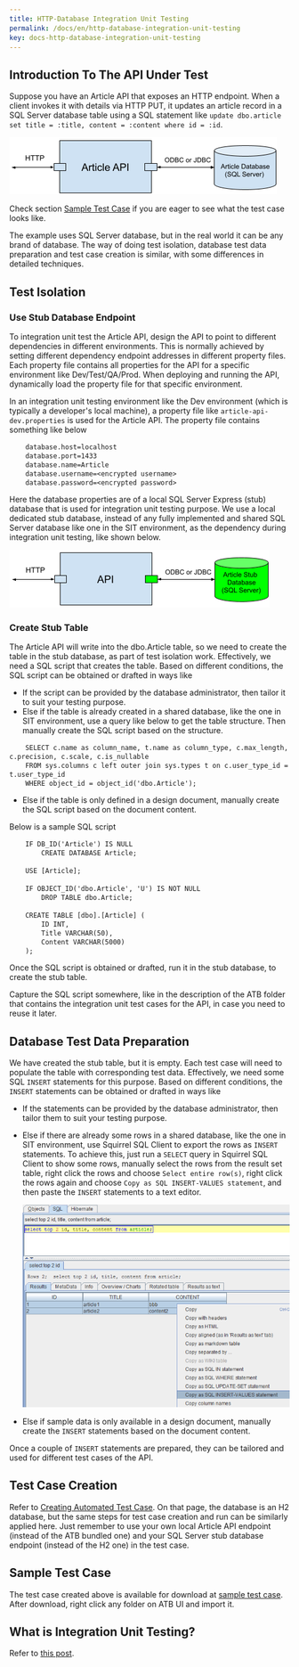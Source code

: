 ```yaml
---
title: HTTP-Database Integration Unit Testing
permalink: /docs/en/http-database-integration-unit-testing
key: docs-http-database-integration-unit-testing
---
```

## Introduction To The API Under Test
Suppose you have an Article API that exposes an HTTP endpoint. When a client invokes it with details via HTTP PUT, it updates an article record in a SQL Server database table using a SQL statement like `update dbo.article set title = :title, content = :content where id = :id`.

![Article API](../../screenshots/http-db/article-api.png)

Check section [Sample Test Case](#sample-test-case) if you are eager to see what the test case looks like.

The example uses SQL Server database, but in the real world it can be any brand of database. The way of doing test isolation, database test data preparation and test case creation is similar, with some differences in detailed techniques.

## Test Isolation
### Use Stub Database Endpoint
To integration unit test the Article API, design the API to point to different dependencies in different environments. This is normally achieved by setting different dependency endpoint addresses in different property files. Each property file contains all properties for the API for a specific environment like Dev/Test/QA/Prod. When deploying and running the API, dynamically load the property file for that specific environment.

In an integration unit testing environment like the Dev environment (which is typically a developer's local machine), a property file like `article-api-dev.properties` is used for the Article API. The property file contains something like below
~~~
    database.host=localhost
    database.port=1433
    database.name=Article
    database.username=<encrypted username>
    database.password=<encrypted password>
~~~ 
Here the database properties are of a local SQL Server Express (stub) database that is used for integration unit testing purpose. We use a local dedicated stub database, instead of any fully implemented and shared SQL Server database like one in the SIT environment, as the dependency during integration unit testing, like shown below.

![Article API Test Isolation](../../screenshots/http-db/article-api-test-isolation.png)

### Create Stub Table
The Article API will write into the dbo.Article table, so we need to create the table in the stub database, as part of test isolation work. Effectively, we need a SQL script that creates the table. Based on different conditions, the SQL script can be obtained or drafted in ways like
* If the script can be provided by the database administrator, then tailor it to suit your testing purpose.
* Else if the table is already created in a shared database, like the one in SIT environment, use a query like below to get the table structure. Then manually create the SQL script based on the structure.
```
    SELECT c.name as column_name, t.name as column_type, c.max_length, c.precision, c.scale, c.is_nullable
    FROM sys.columns c left outer join sys.types t on c.user_type_id = t.user_type_id
    WHERE object_id = object_id('dbo.Article');
```
* Else if the table is only defined in a design document, manually create the SQL script based on the document content.

Below is a sample SQL script
```
    IF DB_ID('Article') IS NULL
        CREATE DATABASE Article;
        
    USE [Article];
    
    IF OBJECT_ID('dbo.Article', 'U') IS NOT NULL
        DROP TABLE dbo.Article;
        
    CREATE TABLE [dbo].[Article] (
        ID INT,
        Title VARCHAR(50),
        Content VARCHAR(5000)
    );
```

Once the SQL script is obtained or drafted, run it in the stub database, to create the stub table.

Capture the SQL script somewhere, like in the description of the ATB folder that contains the integration unit test cases for the API, in case you need to reuse it later.

## Database Test Data Preparation
We have created the stub table, but it is empty. Each test case will need to populate the table with corresponding test data. Effectively, we need some SQL `INSERT` statements for this purpose. Based on different conditions, the `INSERT` statements can be obtained or drafted in ways like
* If the statements can be provided by the database administrator, then tailor them to suit your testing purpose.
* Else if there are already some rows in a shared database, like the one in SIT environment, use Squirrel SQL Client to export the rows as `INSERT` statements. To achieve this, just run a `SELECT` query in Squirrel SQL Client to show some rows, manually select the rows from the result set table, right click the rows and choose `Select entire row(s)`, right click the rows again and choose `Copy as SQL INSERT-VALUES statement`, and then paste the `INSERT` statements to a text editor.

  ![Get INSERT Statements from Rows](../../screenshots/http-db/get-insert-statements-from-rows.png)
* Else if sample data is only available in a design document, manually create the `INSERT` statements based on the document content.

Once a couple of `INSERT` statements are prepared, they can be tailored and used for different test cases of the API.

## Test Case Creation
Refer to [Creating Automated Test Case](/docs/en/creating-automated-test-case). On that page, the database is an H2 database, but the same steps for test case creation and run can be similarly applied here. Just remember to use your own local Article API endpoint (instead of the ATB bundled one) and your SQL Server stub database endpoint (instead of the H2 one) in the test case.

## Sample Test Case
The test case created above is available for download at <a href="../../sample-testcases/http-db/Positive.json" download>sample test case</a>. After download, right click any folder on ATB UI and import it.

## What is Integration Unit Testing?
Refer to [this post](https://medium.com/@zhengwang666/integration-unit-testing-683fbf995c43).